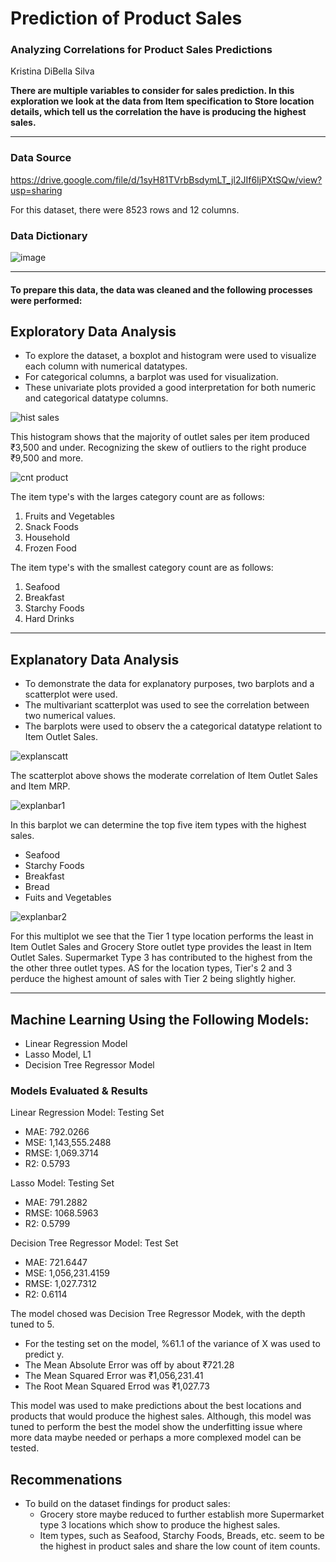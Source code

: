 # Prediction of Product Sales

### Analyzing Correlations for Product Sales Predictions
Kristina DiBella Silva

**There are multiple variables to consider for sales prediction. In this exploration we look at the data from Item specification to Store location details, which tell us the correlation the have is producing the highest sales.**
___

### Data Source
https://drive.google.com/file/d/1syH81TVrbBsdymLT_jl2JIf6IjPXtSQw/view?usp=sharing

For this dataset, there were 8523 rows and 12 columns.

### Data Dictionary
![image](https://user-images.githubusercontent.com/122838459/236369360-86ccda50-ada1-4fc2-b2db-a3ead9dfc68a.png)

___

#### To prepare this data, the data was cleaned and the following processes were performed:

## Exploratory Data Analysis

- To explore the dataset, a boxplot and histogram were used to visualize each column with numerical datatypes.
- For categorical columns, a barplot was used for visualization. 
- These univariate plots provided a good interpretation for both numeric and categorical datatype columns.

![hist sales](https://user-images.githubusercontent.com/122838459/236587354-c7522e5c-186d-4870-88c6-d68896b57e77.png)

This histogram shows that the majority of outlet sales per item produced ₹3,500 and under. 
Recognizing the skew of outliers to the right produce ₹9,500 and more. 

![cnt product](https://user-images.githubusercontent.com/122838459/236588557-cd928c35-9fc1-40a9-a52d-fbc216665be4.png)


The item type's with the larges category count are as follows:
  1. Fruits and Vegetables
  2. Snack Foods  
  3. Household
  4. Frozen Food

The item type's with the smallest category count are as follows:
  1. Seafood
  2. Breakfast 
  3. Starchy Foods
  4. Hard Drinks 

___

## Explanatory Data Analysis
- To demonstrate the data for explanatory purposes, two barplots and a scatterplot were used.
- The multivariant scatterplot was used to see the correlation between two numerical values. 
- The barplots were used to observ the a categorical datatype relationt to Item Outlet Sales.

![explanscatt](https://user-images.githubusercontent.com/122838459/236588981-ac4df13d-bdb1-4c00-9d3c-a3b2f8b56057.png)

The scatterplot above shows the moderate correlation of Item Outlet Sales and Item MRP.

![explanbar1](https://user-images.githubusercontent.com/122838459/236589046-ba74fe68-a1b6-4d50-a410-0980e79371eb.png)

In this barplot we can determine the top five item types with the highest sales.
  - Seafood
  - Starchy Foods
  - Breakfast
  - Bread
  - Fuits and Vegetables

![explanbar2](https://user-images.githubusercontent.com/122838459/236589058-d6c47683-081b-444f-9d62-604489a93a3f.png)

For this multiplot we see that the Tier 1 type location performs the least in Item Outlet Sales and Grocery Store outlet type provides the least in Item Outlet Sales.
Supermarket Type 3 has contributed to the highest from the the other three outlet types. AS for the location types, Tier's 2 and 3 perduce the highest amount of sales with Tier 2 being slightly higher.
___

## Machine Learning Using the Following Models:
- Linear Regression Model
- Lasso Model, L1
- Decision Tree Regressor Model

### Models Evaluated & Results

Linear Regression Model: Testing Set
  - MAE: 792.0266 
  - MSE: 1,143,555.2488 
  - RMSE: 1,069.3714 
  - R2: 0.5793

Lasso Model: Testing Set
  - MAE: 791.2882 
  - RMSE: 1068.5963
  - R2: 0.5799

Decision Tree Regressor Model: Test Set
  - MAE: 721.6447 
  - MSE: 1,056,231.4159 
  - RMSE: 1,027.7312 
  - R2: 0.6114

The model chosed was Decision Tree Regressor Modek, with the depth tuned to 5.
- For the testing set on the model, %61.1 of the variance of X was used to predict y.
- The Mean Absolute Error was off by about ₹721.28 
- The Mean Squared Error was ₹1,056,231.41
- The Root Mean Squared Errod was ₹1,027.73

This model was used to make predictions about the best locations and products that would produce the highest sales. Although, this model was tuned to perform the best the model show the underfitting issue where more data maybe needed or perhaps a more complexed model can be tested.


## Recommenations
- To build on the dataset findings for product sales:
  - Grocery store maybe reduced to further establish more Supermarket type 3 locations which show to produce the highest sales.
  - Item types, such as Seafood, Starchy Foods, Breads, etc. seem to be the highest in product sales and share the low count of item counts.   

